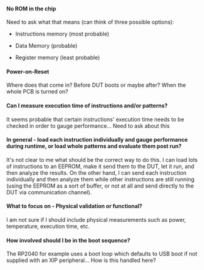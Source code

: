 #### No ROM in the chip
Need to ask what that means (can think of three possible options):
* Instructions memory (most probable)
- Data Memory (probable)
* Register memory (least probable)
#### Power-on-Reset
Where does that come in? Before DUT boots or maybe after? When the whole PCB is turned on?
#### Can I measure execution time of instructions and/or patterns?
It seems probable that certain instructions' execution time needs to be checked in order to gauge performance... Need to ask about this
#### In general - load each instruction individually and gauge performance during runtime, or load whole patterns and evaluate them post run?
It's not clear to me what should be the correct way to do this. I can load lots of instructions to an EEPROM, make it send them to the DUT, let it run, and then analyze the results. On the other hand, I can send each instruction individually and then analyze them while other instructions are still running (using the EEPROM as a sort of buffer, or not at all and send directly to the DUT via communication channel).

#### What to focus on - Physical validation or functional?
I am not sure if I should include physical measurements such as power, temperature, execution time, etc.

#### How involved should I be in the boot sequence?
The RP2040 for example uses a boot loop which defaults to USB boot if not supplied with an XIP peripheral... How is this handled here?